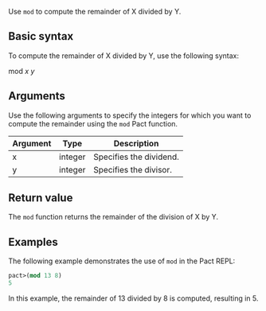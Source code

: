Use `mod` to compute the remainder of X divided by Y.

## Basic syntax

To compute the remainder of X divided by Y, use the following syntax:

mod *x y*

## Arguments

Use the following arguments to specify the integers for which you want to compute the remainder using the `mod` Pact function.

| Argument | Type | Description |
| --- | --- | --- |
| x | integer | Specifies the dividend. |
| y | integer | Specifies the divisor. |

## Return value

The `mod` function returns the remainder of the division of X by Y.

## Examples

The following example demonstrates the use of `mod` in the Pact REPL:

```lisp
pact>(mod 13 8)
5
```

In this example, the remainder of 13 divided by 8 is computed, resulting in 5.
